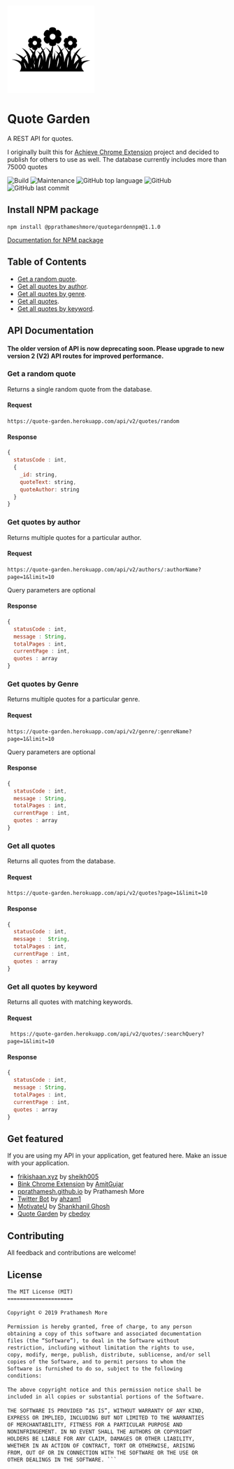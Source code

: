 ![Icon](/assets/icon.png)


# Quote Garden
A REST API for quotes.

I originally built this for [Achieve Chrome Extension](https://github.com/pprathameshmore/Achieve-Chrome-Extension) project and decided to publish for others to use as well. The database currently includes more than 75000 quotes

![Build](https://travis-ci.com/pprathameshmore/QuoteGarden.svg?branch=master)
![Maintenance](https://img.shields.io/maintenance/yes/2020?style=plastic)
![GitHub top language](https://img.shields.io/github/languages/top/pprathameshmore/QuoteGarden?style=plastic)
![GitHub](https://img.shields.io/github/license/pprathameshmore/QuoteGarden?style=plastic)
![GitHub last commit](https://img.shields.io/github/last-commit/pprathameshmore/QuoteGarden?style=plastic)

## Install NPM package
```
npm install @pprathameshmore/quotegardennpm@1.1.0
```
[Documentation for NPM package](https://github.com/pprathameshmore/QuoteGardenNPM)

## Table of Contents

* [Get a random quote](#get-a-random-quote).
* [Get all quotes by author](#get-quotes-by-author).
* [Get all quotes by genre](#get-quotes-by-genre).
* [Get all quotes](#get-all-quotes).
* [Get all quotes by keyword](#get-all-quotes-by-keyword).

## API Documentation

#### The older version of API is now deprecating soon. Please upgrade to new version 2 (V2) API routes for improved performance.

### Get a random quote

Returns a single random quote from the database.

#### Request

``` https://quote-garden.herokuapp.com/api/v2/quotes/random ```

#### Response

```javascript
{
  statusCode : int,
  {
    _id: string,
    quoteText: string,
    quoteAuthor: string
  }
}

```

### Get quotes by author

Returns multiple quotes for a particular author.

#### Request

``` https://quote-garden.herokuapp.com/api/v2/authors/:authorName?page=1&limit=10 ```

Query parameters are optional

#### Response

```javascript
{
  statusCode : int,
  message : String,
  totalPages : int,
  currentPage : int,
  quotes : array
}
```

### Get quotes by Genre

Returns multiple quotes for a particular genre.

#### Request

``` https://quote-garden.herokuapp.com/api/v2/genre/:genreName?page=1&limit=10 ```

Query parameters are optional

#### Response

```javascript
{
  statusCode : int,
  message : String,
  totalPages : int,
  currentPage : int,
  quotes : array
}
```

### Get all quotes

Returns all quotes from the database.

#### Request

``` https://quote-garden.herokuapp.com/api/v2/quotes?page=1&limit=10 ```

#### Response
```javascript
{
  statusCode : int,
  message :  String,
  totalPages : int,
  currentPage : int,
  quotes : array
}
```

### Get all quotes by keyword

Returns all quotes with matching keywords.

#### Request

``` https://quote-garden.herokuapp.com/api/v2/quotes/:searchQuery?page=1&limit=10```

#### Response

``` javascript
{
  statusCode : int,
  message : String,
  totalPages : int,
  currentPage : int,
  quotes : array
}
```

## Get featured
If you are using my API in your application, get featured here.
Make an issue with your application.

- [frikishaan.xyz](https://frikishaan.xyz/) by [sheikh005](https://github.com/sheikh005)
- [Bink Chrome Extension](https://chrome.google.com/webstore/detail/hobnhcjgdhdcmgcjlidgcladgdlbpgba) by [AmitGujar](https://github.com/AmitGujar)
- [pprathamesh.github.io](https://pprathameshmore.github.io/) by Prathamesh More
- [Twitter Bot](https://twitter.com/quotegardenbot) by [ahzam1](https://github.com/ahzam1)
- [MotivateU](https://github.com/Shankhanil/MotivateU) by [Shankhanil Ghosh](https://github.com/Shankhanil)
- [Quote Garden](https://play.google.com/store/apps/details?id=iambedoy.quotegarden) by [cbedoy](https://github.com/cbedoy/QuoteGarden)

## Contributing

All feedback and contributions are welcome!

## License

``` 
The MIT License (MIT)
=====================

Copyright © 2019 Prathamesh More

Permission is hereby granted, free of charge, to any person
obtaining a copy of this software and associated documentation
files (the “Software”), to deal in the Software without
restriction, including without limitation the rights to use,
copy, modify, merge, publish, distribute, sublicense, and/or sell
copies of the Software, and to permit persons to whom the
Software is furnished to do so, subject to the following
conditions:

The above copyright notice and this permission notice shall be
included in all copies or substantial portions of the Software.

THE SOFTWARE IS PROVIDED “AS IS”, WITHOUT WARRANTY OF ANY KIND,
EXPRESS OR IMPLIED, INCLUDING BUT NOT LIMITED TO THE WARRANTIES
OF MERCHANTABILITY, FITNESS FOR A PARTICULAR PURPOSE AND
NONINFRINGEMENT. IN NO EVENT SHALL THE AUTHORS OR COPYRIGHT
HOLDERS BE LIABLE FOR ANY CLAIM, DAMAGES OR OTHER LIABILITY,
WHETHER IN AN ACTION OF CONTRACT, TORT OR OTHERWISE, ARISING
FROM, OUT OF OR IN CONNECTION WITH THE SOFTWARE OR THE USE OR
OTHER DEALINGS IN THE SOFTWARE. ```

